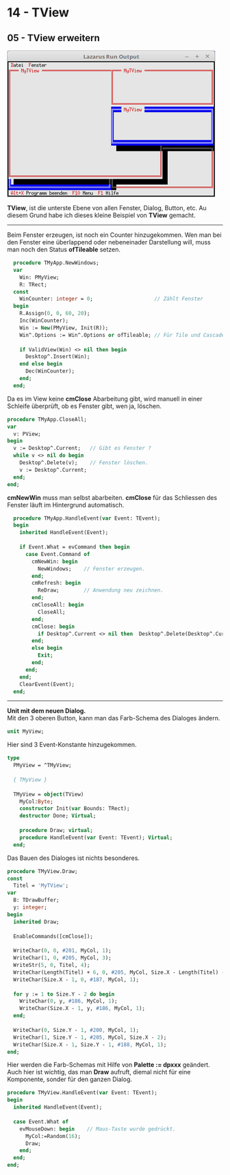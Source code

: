 # 14 - TView
## 05 - TView erweitern

![image.png](image.png)

**TView**, ist die unterste Ebene von allen Fenster, Dialog, Button, etc.
Au diesem Grund habe ich dieses kleine Beispiel von **TView** gemacht.

---
Beim Fenster erzeugen, ist noch ein Counter hinzugekommen.
Wen man bei den Fenster eine überlappend oder nebeneinader Darstellung will, muss man noch den Status **ofTileable** setzen.

```pascal
  procedure TMyApp.NewWindows;
  var
    Win: PMyView;
    R: TRect;
  const
    WinCounter: integer = 0;                    // Zählt Fenster
  begin
    R.Assign(0, 0, 60, 20);
    Inc(WinCounter);
    Win := New(PMyView, Init(R));
    Win^.Options := Win^.Options or ofTileable; // Für Tile und Cascade

    if ValidView(Win) <> nil then begin
      Desktop^.Insert(Win);
    end else begin
      Dec(WinCounter);
    end;
  end;
```

Da es im View keine **cmClose** Abarbeitung gibt, wird manuell in einer Schleife überprüft, ob es Fenster gibt, wen ja, löschen.

```pascal
procedure TMyApp.CloseAll;
var
  v: PView;
begin
  v := Desktop^.Current;   // Gibt es Fenster ?
  while v <> nil do begin
    Desktop^.Delete(v);    // Fenster löschen.
    v := Desktop^.Current;
  end;
end;
```

**cmNewWin** muss man selbst abarbeiten. **cmClose** für das Schliessen des Fenster läuft im Hintergrund automatisch.

```pascal
  procedure TMyApp.HandleEvent(var Event: TEvent);
  begin
    inherited HandleEvent(Event);

    if Event.What = evCommand then begin
      case Event.Command of
        cmNewWin: begin
          NewWindows;    // Fenster erzeugen.
        end;
        cmRefresh: begin
          ReDraw;        // Anwendung neu zeichnen.
        end;
        cmCloseAll: begin
          CloseAll;
        end;
        cmClose: begin
          if Desktop^.Current <> nil then  Desktop^.Delete(Desktop^.Current);
        end;
        else begin
          Exit;
        end;
      end;
    end;
    ClearEvent(Event);
  end;
```


---
**Unit mit dem neuen Dialog.**
<br>
Mit den 3 oberen Button, kann man das Farb-Schema des Dialoges ändern.

```pascal
unit MyView;

```

Hier sind 3 Event-Konstante hinzugekommen.

```pascal
type
  PMyView = ^TMyView;

  { TMyView }

  TMyView = object(TView)
    MyCol:Byte;
    constructor Init(var Bounds: TRect);
    destructor Done; Virtual;

    procedure Draw; virtual;
    procedure HandleEvent(var Event: TEvent); Virtual;
  end;

```

Das Bauen des Dialoges ist nichts besonderes.

```pascal
procedure TMyView.Draw;
const
  Titel = 'MyTView';
var
  B: TDrawBuffer;
  y: integer;
begin
  inherited Draw;

  EnableCommands([cmClose]);

  WriteChar(0, 0, #201, MyCol, 1);
  WriteChar(1, 0, #205, MyCol, 3);
  WriteStr(5, 0, Titel, 4);
  WriteChar(Length(Titel) + 6, 0, #205, MyCol, Size.X - Length(Titel) - 7);
  WriteChar(Size.X - 1, 0, #187, MyCol, 1);

  for y := 1 to Size.Y - 2 do begin
    WriteChar(0, y, #186, MyCol, 1);
    WriteChar(Size.X - 1, y, #186, MyCol, 1);
  end;

  WriteChar(0, Size.Y - 1, #200, MyCol, 1);
  WriteChar(1, Size.Y - 1, #205, MyCol, Size.X - 2);
  WriteChar(Size.X - 1, Size.Y - 1, #188, MyCol, 1);
end;

```

Hier werden die Farb-Schemas mit Hilfe von **Palette := dpxxx** geändert.
Auch hier ist wichtig, das man **Draw** aufruft, diemal nicht für eine Komponente, sonder für den ganzen Dialog.

```pascal
procedure TMyView.HandleEvent(var Event: TEvent);
begin
  inherited HandleEvent(Event);

  case Event.What of
    evMouseDown: begin    // Maus-Taste wurde gedrückt.
      MyCol:=Random(16);
      Draw;
    end;
  end;
end;

```


